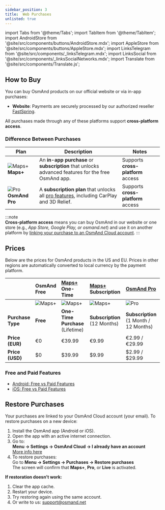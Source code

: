 ```yaml
---
sidebar_position: 3
title:  Web Purchases
unlisted: true
---
```


import Tabs from '@theme/Tabs';
import TabItem from '@theme/TabItem';
import AndroidStore from '@site/src/components/buttons/AndroidStore.mdx';
import AppleStore from '@site/src/components/buttons/AppleStore.mdx';
import LinksTelegram from '@site/src/components/_linksTelegram.mdx';
import LinksSocial from '@site/src/components/_linksSocialNetworks.mdx';
import Translate from '@site/src/components/Translate.js';


## How to Buy

You can buy OsmAnd products on our official website or via in-app purchases:

- **Website**: Payments are securely processed by our authorized reseller [FastSpring](https://fastspring.com/).  

All purchases made through any of these platforms support **cross-platform access**.


### Difference Between Purchases

| Plan | Description | Notes |
|------------|------------|------------|
| ![Maps+](@site/static/img/svg/osmand_maps_plus.svg) **Maps+** | An **in-app purchase** or **subscription** that unlocks advanced features for the free OsmAnd app. | Supports **cross-platform** access |
| ![Pro](@site/static/img/svg/pro_icon.svg) **OsmAnd Pro** | A **subscription plan** that unlocks all [pro features](#pro-features), including CarPlay and 3D Relief. | Supports **cross-platform** access |

:::note  
**Cross-platform access** means you can buy OsmAnd in our website or one store (e.g., *App Store, Google Play, or osmand.net*) and use it on another platform by [linking your purchase to an OsmAnd Cloud account](../personal/osmand-cloud.md#cross-platform).
:::

## Prices

Below are the prices for OsmAnd products in the US and EU. Prices in other regions are automatically converted to local currency by the payment platform.

|    | OsmAnd Free   | [Maps+](#install-osmand-ios) One-Time | [Maps+](#install-osmand-ios) Subscription | [OsmAnd Pro](#install-osmand-ios) |
| :------------- | :------------- | :----------------------- | :------------------- | :----------- |
|  | ![Maps+](@site/static/img/svg/osmand_maps.svg) | ![Maps+](@site/static/img/svg/osmand_maps_plus.svg) | ![Maps+](@site/static/img/svg/osmand_maps_plus.svg) | ![Pro](@site/static/img/svg/pro_icon.svg) |
| **Purchase Type** | **Free** | **One-Time Purchase** (Lifetime) | **Subscription** (12 Months) | **Subscription** (1 Month / 12 Months) |
| **Price (EUR)** | €0 | €39.99  | €9.99   | €2.99 / €29.99   |
| **Price (USD)** | $0 | $39.99  | $9.99   | $2.99 / $29.99   |



### Free and Paid Features

- [Android: Free vs Paid Features](./android.md#free-and-paid-features)
- [iOS: Free vs Paid Features](./ios.md#free-and-paid-features)



## Restore Purchases

Your purchases are linked to your OsmAnd Cloud account (your email). To restore purchases on a new device:

1. Install the OsmAnd app (Android or iOS).
2. Open the app with an active internet connection.
3. Go to:  
   **Menu → Settings → OsmAnd Cloud → I already have an account**  
   [More info here](../personal/osmand-cloud.md#login)
4. To restore purchases:  
   Go to **Menu → Settings → Purchases → Restore purchases**  
   The screen will confirm that **Maps+**, **Pro**, or **Live** is activated.

**If restoration doesn’t work:**

1. Clear the app cache.
2. Restart your device.
3. Try restoring again using the same account.
4. Or write to us: support@osmand.net 


